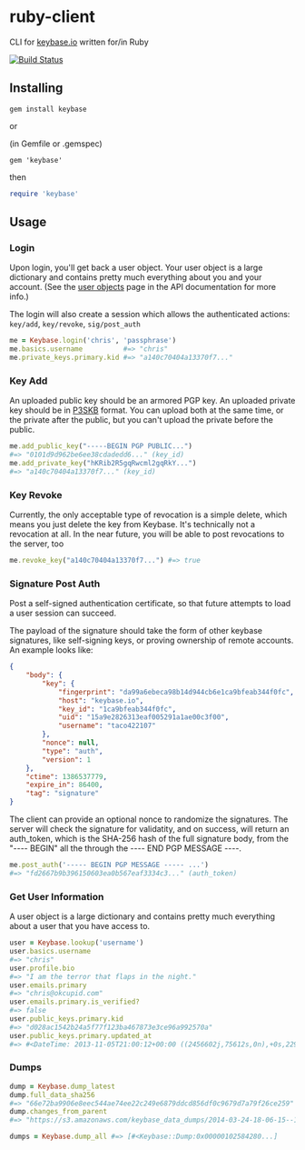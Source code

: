 # ruby-client

CLI for [keybase.io](https://keybase.io) written for/in Ruby

[![Build Status](https://secure.travis-ci.org/seanhandley/ruby-client.png?branch=master)](http://travis-ci.org/seanhandley/ruby-client)

## Installing

```
gem install keybase
```

or

(in Gemfile or .gemspec)
```
gem 'keybase'
```

then

```ruby
require 'keybase'
````

## Usage

### Login

Upon login, you'll get back a user object. Your user object is a large dictionary and contains pretty much everything about you and your account. (See the [user objects](https://keybase.io/__/api-docs/1.0#user-objects) page in the API documentation for more info.)

The login will also create a session which allows the authenticated actions: `key/add`, `key/revoke`, `sig/post_auth`

```ruby
me = Keybase.login('chris', 'passphrase')
me.basics.username          #=> "chris"
me.private_keys.primary.kid #=> "a140c70404a13370f7..."
```

### Key Add

An uploaded public key should be an armored PGP key. An uploaded private key should be in [P3SKB](https://keybase.io/__/api-docs/1.0#p3skb-format) format. You can upload both at the same time, or the private after the public, but you can't upload the private before the public.

```ruby
me.add_public_key("-----BEGIN PGP PUBLIC...") 
#=> "0101d9d962be6ee38cdadedd6..." (key_id)
me.add_private_key("hKRib2R5gqRwcml2gqRkY...")
#=> "a140c70404a13370f7..." (key_id)
```

### Key Revoke

Currently, the only acceptable type of revocation is a simple delete, which means you just delete the key from Keybase. It's technically not a revocation at all. In the near future, you will be able to post revocations to the server, too

```ruby
me.revoke_key("a140c70404a13370f7...") #=> true
```

### Signature Post Auth

Post a self-signed authentication certificate, so that future attempts to load a user session can succeed.

The payload of the signature should take the form of other keybase signatures, like self-signing keys, or proving ownership of remote accounts. An example looks like:

```json
{
    "body": {
        "key": {
            "fingerprint": "da99a6ebeca98b14d944cb6e1ca9bfeab344f0fc",
            "host": "keybase.io",
            "key_id": "1ca9bfeab344f0fc",
            "uid": "15a9e2826313eaf005291a1ae00c3f00",
            "username": "taco422107"
        },
        "nonce": null,
        "type": "auth",
        "version": 1
    },
    "ctime": 1386537779,
    "expire_in": 86400,
    "tag": "signature"
}
```

The client can provide an optional nonce to randomize the signatures. The server will check the signature for validatity, and on success, will return an auth_token, which is the SHA-256 hash of the full signature body, from the "---- BEGIN" all the through the ---- END PGP MESSAGE ----.

```ruby
me.post_auth('----- BEGIN PGP MESSAGE ----- ...')
#=> "fd2667b9b396150603ea0b567eaf3334c3..." (auth_token)
```

### Get User Information

A user object is a large dictionary and contains pretty much everything about a user that you have access to. 

```ruby
user = Keybase.lookup('username')
user.basics.username                
#=> "chris"
user.profile.bio                   
#=> "I am the terror that flaps in the night."
user.emails.primary                 
#=> "chris@okcupid.com"
user.emails.primary.is_verified?    
#=> false
user.public_keys.primary.kid        
#=> "d028ac1542b24a5f77f123ba467873e3ce96a992570a"
user.public_keys.primary.updated_at
#=> #<DateTime: 2013-11-05T21:00:12+00:00 ((2456602j,75612s,0n),+0s,2299161j)>
```

### Dumps

```ruby
dump = Keybase.dump_latest
dump.full_data_sha256
#=> "66e72ba9906e8eec544ae74ee22c249e6879ddcd856df0c9679d7a79f26ce259" 
dump.changes_from_parent
#=> "https://s3.amazonaws.com/keybase_data_dumps/2014-03-24-18-06-15--1b43379e593576fe395ad90e--changes.json"

dumps = Keybase.dump_all #=> [#<Keybase::Dump:0x00000102584280...]
```
